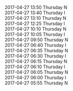 2017-04-27 13:50 Thursday  N  
2017-04-27 13:40 Thursday  I  
2017-04-27 13:10 Thursday  N  
2017-04-27 12:25 Thursday  I  
2017-04-27 10:10 Thursday  N  
2017-04-27 10:05 Thursday  I  
2017-04-27 09:50 Thursday  N  
2017-04-27 06:40 Thursday  I  
2017-04-27 06:35 Thursday  N  
2017-04-27 06:30 Thursday  I  
2017-04-27 06:15 Thursday  N  
2017-04-27 06:10 Thursday  I  
2017-04-27 06:05 Thursday  N  
2017-04-27 06:00 Thursday  I  
2017-04-27 05:55 Thursday  N  
